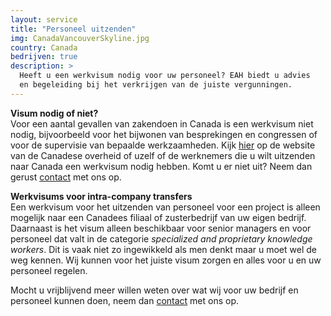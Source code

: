 ```yaml
---
layout: service
title: "Personeel uitzenden"
img: CanadaVancouverSkyline.jpg
country: Canada
bedrijven: true
description: >
  Heeft u een werkvisum nodig voor uw personeel? EAH biedt u advies
  en begeleiding bij het verkrijgen van de juiste vergunningen.
---
```

<p><strong>Visum nodig of niet?</strong><br/>
Voor een aantal gevallen van zakendoen in Canada is een werkvisum niet nodig, bijvoorbeeld voor het bijwonen van besprekingen en congressen of voor de supervisie van bepaalde werkzaamheden. Kijk <a href="https://www.canada.ca/en/immigration-refugees-citizenship/services/work-canada/permit/temporary/need-work-permit-work.html">hier</a> op de website van de Canadese overheid of uzelf of de werknemers die u wilt uitzenden naar Canada een werkvisum nodig hebben. Komt u er niet uit? Neem dan gerust <a href="{{ site.baseurl }}/contact">contact</a> met ons op.</p>

<p><strong>Werkvisums voor intra-company transfers</strong><br/>
Een werkvisum voor het uitzenden van personeel voor een project is alleen mogelijk naar een Canadees filiaal of zusterbedrijf van uw eigen bedrijf. Daarnaast is het visum alleen beschikbaar voor senior managers en voor personeel dat valt in de categorie <i>specialized and proprietary knowledge workers</i>. Dit is vaak niet zo ingewikkeld als men denkt maar u moet wel de weg kennen. Wij kunnen voor het juiste visum zorgen en alles voor u en uw personeel regelen.
</p>

<p> Mocht u vrijblijvend meer willen weten over wat wij voor uw bedrijf en personeel kunnen doen, neem dan <a href="{{ site.baseurl }}/contact">contact</a> met ons op.
</p>
